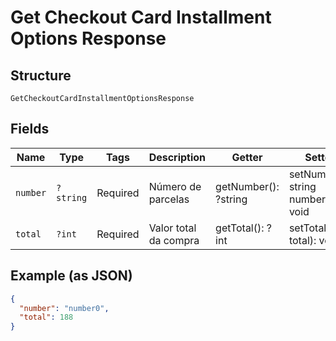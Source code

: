 
# Get Checkout Card Installment Options Response

## Structure

`GetCheckoutCardInstallmentOptionsResponse`

## Fields

| Name | Type | Tags | Description | Getter | Setter |
|  --- | --- | --- | --- | --- | --- |
| `number` | `?string` | Required | Número de parcelas | getNumber(): ?string | setNumber(?string number): void |
| `total` | `?int` | Required | Valor total da compra | getTotal(): ?int | setTotal(?int total): void |

## Example (as JSON)

```json
{
  "number": "number0",
  "total": 188
}
```

